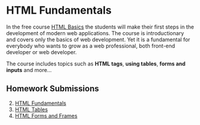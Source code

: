 HTML Fundamentals
=====================================

In the free course [HTML Basics](http://) the students will make their first steps in the development of modern web applications. The course is introductionary and covers only the basics of web development. Yet it is a fundamental for everybody who wants to grow as a web professional, both front-end developer or web developer.

The course includes topics such as **HTML tags**, **using tables**, **forms and inputs** and more...

## Homework Submissions

2. [HTML Fundamentals](./HOMEWORK/02.HTML_Fundamentals)
3. [HTML Tables](./HOMEWORK/03.HTML_Tables)
4. [HTML Forms and Frames](./HOMEWORK/04.HTML_Forms_and_Frames)
